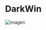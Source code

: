 # DarkWin

![imagen](https://github.com/ZombieGeeK0/DarkWin/assets/158185295/47f0c7f8-53e9-4ada-a4a0-d83d58f4beee)
